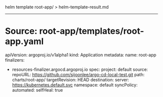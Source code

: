 helm template root-app/ > helm-template-result.md

---
# Source: root-app/templates/root-app.yaml
apiVersion: argoproj.io/v1alpha1
kind: Application
metadata:
  name: root-app
  finalizers:
  - resources-finalizer.argocd.argoproj.io
spec:
  project: default
  source:
    repoURL: https://github.com/sijoonlee/argo-cd-local-test.git
    path: charts/root-app/
    targetRevision: HEAD
  destination:
    server: https://kubernetes.default.svc
    namespace: default
  syncPolicy:
    automated:
      selfHeal: true
